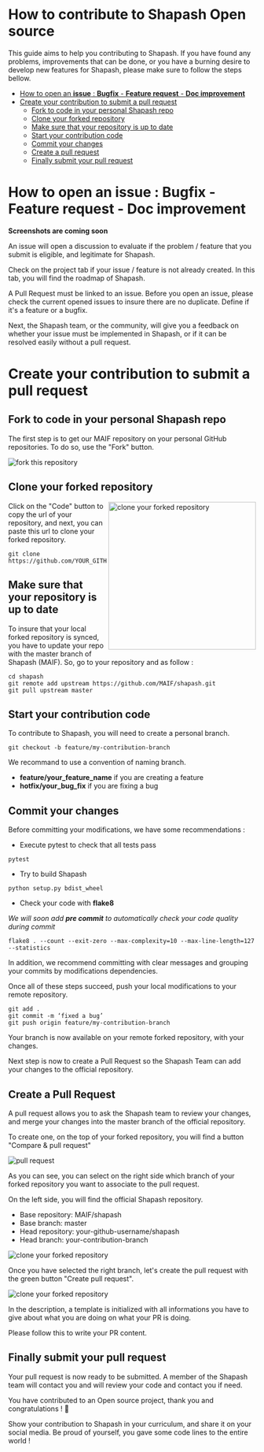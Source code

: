 # How to contribute to Shapash Open source

This guide aims to help you contributing to Shapash. If you have found any problems, improvements that can be done, or you have a burning desire to develop new features for Shapash, please make sure to follow the steps bellow.

- [How to open an **issue** : **Bugfix** - **Feature request** - **Doc improvement**](#how-to-open-an-issue-:-Bugfix---Feature-request--Doc-improvement)
- [Create your contribution to submit a pull request](#create-your-contribution-to-submit-a-pull-request)
    - [Fork to code in your personal Shapash repo](#fork-to-code-in-your-personal-shapash-repo)
    - [Clone your forked repository](#clone-your-forked-repository)
    - [Make sure that your repository is up to date](#make-sure-that-your-repository-is-up-to-date)
    - [Start your contribution code](#start-your-contribution-code)
    - [Commit your changes](#commit-your-changes)
    - [Create a pull request](#create-a-pull-request)
    - [Finally submit your pull request](#finally-submit-your-pull-request)

# How to open an **issue** : **Bugfix** - **Feature request** - **Doc improvement**

**Screenshots are coming soon**

An issue will open a discussion to evaluate if the problem / feature that you submit is eligible, and legitimate for Shapash.

Check on the project tab if your issue / feature is not already created. In this tab, you will find the roadmap of Shapash.

A Pull Request must be linked to an issue.
Before you open an issue, please check the current opened issues to insure there are no duplicate. Define if it's a feature or a bugfix.

Next, the Shapash team, or the community, will give you a feedback on whether your issue must be implemented in Shapash, or if it can be resolved easily without a pull request.

# Create your contribution to submit a pull request
## Fork to code in your personal Shapash repo

The first step is to get our MAIF repository on your personal GitHub repositories. To do so, use the "Fork" button.

<img src="https://raw.githubusercontent.com/MaxGdr/shapash/contributing/docs/assets/images/contributing/shapash-fork.png" alt="fork this repository" />

## Clone your forked repository

<img align="right" width="300" src="https://raw.githubusercontent.com/MaxGdr/shapash/contributing/docs/assets/images/contributing/shapash-clone.png" alt="clone your forked repository" />

Click on the "Code" button to copy the url of your repository, and next, you can paste this url to clone your forked repository.

```
git clone https://github.com/YOUR_GITHUB_PROFILE/shapash.git
```

## Make sure that your repository is up to date

To insure that your local forked repository is synced, you have to update your repo with the master branch of Shapash (MAIF). So, go to your repository and as follow :

```
cd shapash
git remote add upstream https://github.com/MAIF/shapash.git
git pull upstream master
```

## Start your contribution code

To contribute to Shapash, you will need to create a personal branch.
```
git checkout -b feature/my-contribution-branch
```
We recommand to use a convention of naming branch. 
- **feature/your_feature_name** if you are creating a feature
- **hotfix/your_bug_fix** if you are fixing a bug

## Commit your changes

Before committing your modifications, we have some recommendations :

- Execute pytest to check that all tests pass
```
pytest
```
- Try to build Shapash 
```
python setup.py bdist_wheel
```
- Check your code with **flake8**

*We will soon add **pre commit** to automatically check your code quality during commit*

```
flake8 . --count --exit-zero --max-complexity=10 --max-line-length=127 --statistics
```
In addition, we recommend committing with clear messages and grouping your commits by modifications dependencies.

Once all of these steps succeed, push your local modifications to your remote repository.

```
git add .
git commit -m ‘fixed a bug’
git push origin feature/my-contribution-branch
```

Your branch is now available on your remote forked repository, with your changes. 

Next step is now to create a Pull Request so the Shapash Team can add your changes to the official repository.

## Create a Pull Request


A pull request allows you to ask the Shapash team to review your changes, and merge your changes into the master branch of the official repository.

To create one, on the top of your forked repository, you will find a button "Compare & pull request"

<img src="https://raw.githubusercontent.com/MaxGdr/shapash/contributing/docs/assets/images/contributing/shapash-compare-pr.png" alt="pull request" />

As you can see, you can select on the right side which branch of your forked repository you want to associate to the pull request. 

On the left side, you will find the official Shapash repository.

- Base repository: MAIF/shapash
- Base branch: master
- Head repository: your-github-username/shapash
- Head branch: your-contribution-branch

<img src="https://raw.githubusercontent.com/MaxGdr/shapash/contributing/docs/assets/images/contributing/shapash-pr-branch.png" alt="clone your forked repository" />

Once you have selected the right branch, let's create the pull request with the green button "Create pull request".

<img src="https://raw.githubusercontent.com/MaxGdr/shapash/contributing/docs/assets/images/contributing/shapash-pr-description.png" alt="clone your forked repository" />

In the description, a template is initialized with all informations you have to give about what you are doing on what your PR is doing.

Please follow this to write your PR content.


## Finally submit your pull request

Your pull request is now ready to be submitted. A member of the Shapash team will contact you and will review your code and contact you if need.

You have contributed to an Open source project, thank you and congratulations ! 🥳

Show your contribution to Shapash in your curriculum, and share it on your social media. Be proud of yourself, you gave some code lines to the entire world !